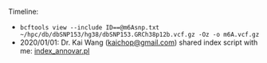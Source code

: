 Timeline: 

* `bcftools view --include ID==@m6Asnp.txt ~/hpc/db/dbSNP153/hg38/dbSNP153.GRCh38p12b.vcf.gz -Oz -o m6A.vcf.gz`
* 2020/01/01: Dr. Kai Wang (kaichop@gmail.com) shared index script with me: [index_annovar.pl](index_annovar.pl)
